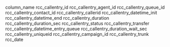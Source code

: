 column_name
rcc_callentry_id
rcc_callentry_agent_id
rcc_callentry_queue_id
rcc_callentry_contact_id
rcc_callentry_callerid
rcc_callentry_datetime_init
rcc_callentry_datetime_end
rcc_callentry_duration
rcc_callentry_duration_sec
rcc_callentry_status
rcc_callentry_transfer
rcc_callentry_datetime_entry_queue
rcc_callentry_duration_wait_sec
rcc_callentry_uniqueid
rcc_callentry_campaign_id
rcc_callentry_trunk
rcc_date
